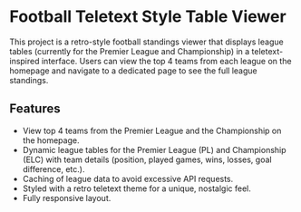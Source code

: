 # Football Teletext Style Table Viewer

This project is a retro-style football standings viewer that displays league tables (currently for the Premier League and Championship) in a teletext-inspired interface. Users can view the top 4 teams from each league on the homepage and navigate to a dedicated page to see the full league standings.

## Features

- View top 4 teams from the Premier League and the Championship on the homepage.
- Dynamic league tables for the Premier League (PL) and Championship (ELC) with team details (position, played games, wins, losses, goal difference, etc.).
- Caching of league data to avoid excessive API requests.
- Styled with a retro teletext theme for a unique, nostalgic feel.
- Fully responsive layout.